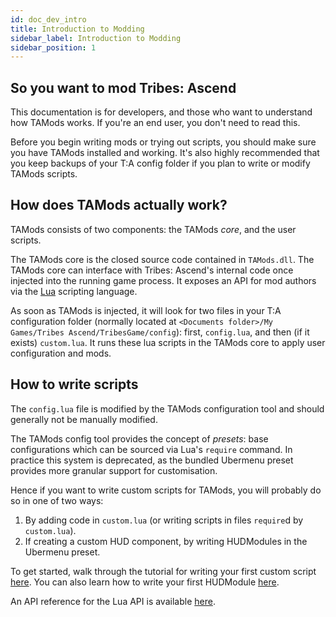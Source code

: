 ```yaml
---
id: doc_dev_intro
title: Introduction to Modding
sidebar_label: Introduction to Modding
sidebar_position: 1
---
```


## So you want to mod Tribes: Ascend

This documentation is for developers, and those who want to understand how TAMods works. If you're an end user, you don't need to read this.

Before you begin writing mods or trying out scripts, you should make sure you have TAMods installed and working. It's also highly recommended that you keep backups of your T:A config folder if you plan to write or modify TAMods scripts.

## How does TAMods actually work?

TAMods consists of two components: the TAMods _core_, and the user scripts.

The TAMods core is the closed source code contained in `TAMods.dll`. The TAMods core can interface with Tribes: Ascend's internal code once injected into the running game process. It exposes an API for mod authors via the [Lua](https://www.lua.org/) scripting language.

As soon as TAMods is injected, it will look for two files in your T:A configuration folder (normally located at `<Documents folder>/My Games/Tribes Ascend/TribesGame/config`): first, `config.lua`, and then (if it exists) `custom.lua`. It runs these lua scripts in the TAMods core to apply user configuration and mods.

## How to write scripts

The `config.lua` file is modified by the TAMods configuration tool and should generally not be manually modified.

The TAMods config tool provides the concept of _presets_: base configurations which can be sourced via Lua's `require` command. In practice this system is deprecated, as the bundled Ubermenu preset provides more granular support for customisation.

Hence if you want to write custom scripts for TAMods, you will probably do so in one of two ways:

1. By adding code in `custom.lua` (or writing scripts in files `require`d by `custom.lua`).
2. If creating a custom HUD component, by writing HUDModules in the Ubermenu preset.

To get started, walk through the tutorial for writing your first custom script [here](doc_dev_tute_script.md). You can also learn how to write your first HUDModule [here](doc_dev_tute_hudmodule.md).

An API reference for the Lua API is available [here](./api/doc_dev_api_overview.md).